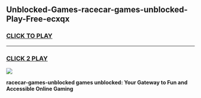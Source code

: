 
## Unblocked-Games-racecar-games-unblocked-Play-Free-ecxqx
<h3>
<a href="https://premium76.site?title=racecar-games-unblocked&ref=10A">CLICK TO PLAY</a></h3>
<hr>

<h3>
<a href="https://premium76.site?title=racecar-games-unblocked&ref=10A">CLICK 2 PLAY</a>
  
</h3>

<a href="https://premium76.site?title=racecar-games-unblocked&ref=10A"><img src="https://clearcache.store/games.png"></a>


**racecar-games-unblocked games unblocked: Your Gateway to Fun and Accessible Online Gaming**
